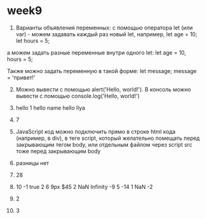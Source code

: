 # week9

1. Варианты объявления переменных: с помощью оператора let (или var) - можем задавать каждый раз новый let, например,
let age = 10;
let hours = 5;

а можем задать разные переменные внутри одного let:
let age = 10,
    hours = 5;

Также можно задать переменную в такой форме:
let message;
message = 'привет!'

2. Можно вывести с помощью alert('Hello, world!'). В консоль можно вывести с помощью console.log('Hello, world!')

3. hello 1
    hello name
    hello Ilya

4. 7

5. JavaScript код можно подключить прямо в строке html кода (например, в div), в теге script, который желательно помещать перед закрывающим тегом body, или отдельным файлом через script src тоже перед закрывающим body

6. разницы нет

7. 28

8. 10
    -1
    true
    2
    6
    9px
    $45
    2
    NaN
    Infinity
    -9 5
    -14
    1
    NaN
    -2

9. 2
10. 3
